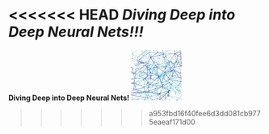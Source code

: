 
<<<<<<< HEAD
*Diving Deep into Deep Neural Nets!!!*
=======
**Diving Deep into Deep Neural Nets!**             ![](giph.webp)
>>>>>>> a953fbd16f40fee6d3dd081cb9775eaeaf171d00

